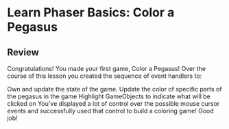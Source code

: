 # Learn Phaser Basics: Color a Pegasus

## Review

Congratulations! You made your first game, Color a Pegasus! Over the course of this lesson you created the sequence of event handlers to:

Own and update the state of the game.
Update the color of specific parts of the pegasus in the game
Highlight GameObjects to indicate what will be clicked on
You’ve displayed a lot of control over the possible mouse cursor events and successfully used that control to build a coloring game! Good job!
